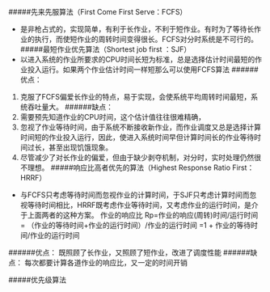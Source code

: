 #####先来先服算法（First Come First Serve：FCFS）
+ 是非枪占式的，实现简单，有利于长作业，不利于短作业。有时为了等待长作业的执行，而使短作业的周转时间变得很长。FCFS对分时系统是不可行的。
#####最短作业优先算法（Shortest job first ：SJF）
+ 以进入系统的作业所要求的CPU时间长短为标准，总是选择估计时间最短的作业投入运行。如果两个作业估计时间一样短那么可以使用FCFS算法
######优点：
1. 克服了FCFS偏爱长作业的特点，易于实现，会使系统平均周转时间最短，系统吞吐量大。
######缺点：
1. 需要预先知道作业的CPU时间，这个估计值往往很难精确，
2. 忽视了作业等待时间，由于系统不断接收新作业，而作业调度又总是选择计算时间短的作业投入运行，因此，使进入系统时间早但计算时间长的作业等待时间过长，甚至出现饥饿现象。
3. 尽管减少了对长作业的偏爱，但由于缺少剥夺机制，对分时，实时处理仍然很不理想。
#####响应比高者优先的算法（Highest Response Ratio First：HRRF）
+ 与FCFS只考虑等待时间而忽视作业的计算时间，于SJF只考虑计算时间而忽视等待时间相比，HRRF既考虑作业等待时间，又考虑作业的运行时间，是介于上面两者的这种方案。
作业的响应比
Rp=作业的响应(周转)时间/运行时间 = （作业的等待时间+作业的运行时间）/作业的运行时间
=1 + 作业的等待时间/作业的运行时间

######优点：
既照顾了长作业，又照顾了短作业，改进了调度性能
######缺点：
每次都要计算各道作业的响应比，又一定的时间开销

#####优先级算法